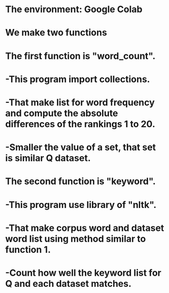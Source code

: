 # The environment: Google Colab
# We make two functions
# The first function is "word_count".
#  -This program import collections.
#  -That make list for word frequency and compute the absolute differences of the rankings 1 to 20.
#  -Smaller the value of a set, that set is similar Q dataset.
# The second function is "keyword".
#  -This program use library of "nltk".
#  -That make corpus word and dataset word list using method similar to function 1.
#  -Count how well the keyword list for Q and each dataset matches.
